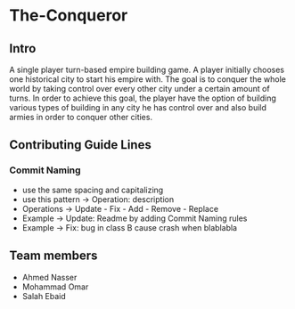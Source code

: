 # The-Conqueror

## Intro

A single player turn-based empire building game. A player initially chooses one historical city to start his empire with. The goal is to conquer the whole world by taking control over every other city under a certain amount of turns. In order to achieve this goal, the player have the option of building various types of building in any city he has control over and also build armies in order to conquer other cities.


## Contributing Guide Lines

### Commit Naming
- use the same spacing and capitalizing
- use this pattern -> Operation: description 
- Operations -> Update - Fix - Add - Remove - Replace
- Example -> Update: Readme by adding Commit Naming rules
- Example -> Fix: bug in class B cause crash when blablabla

## Team members
- Ahmed Nasser
- Mohammad Omar
- Salah Ebaid
